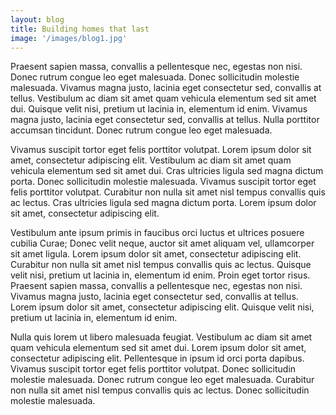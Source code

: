 ```yaml
---
layout: blog
title: Building homes that last
image: '/images/blog1.jpg'
---
```

Praesent sapien massa, convallis a pellentesque nec, egestas non nisi. Donec rutrum congue leo eget malesuada. Donec sollicitudin molestie malesuada. Vivamus magna justo, lacinia eget consectetur sed, convallis at tellus. Vestibulum ac diam sit amet quam vehicula elementum sed sit amet dui. Quisque velit nisi, pretium ut lacinia in, elementum id enim. Vivamus magna justo, lacinia eget consectetur sed, convallis at tellus. Nulla porttitor accumsan tincidunt. Donec rutrum congue leo eget malesuada.

Vivamus suscipit tortor eget felis porttitor volutpat. Lorem ipsum dolor sit amet, consectetur adipiscing elit. Vestibulum ac diam sit amet quam vehicula elementum sed sit amet dui. Cras ultricies ligula sed magna dictum porta. Donec sollicitudin molestie malesuada. Vivamus suscipit tortor eget felis porttitor volutpat. Curabitur non nulla sit amet nisl tempus convallis quis ac lectus. Cras ultricies ligula sed magna dictum porta. Lorem ipsum dolor sit amet, consectetur adipiscing elit.

Vestibulum ante ipsum primis in faucibus orci luctus et ultrices posuere cubilia Curae; Donec velit neque, auctor sit amet aliquam vel, ullamcorper sit amet ligula. Lorem ipsum dolor sit amet, consectetur adipiscing elit. Curabitur non nulla sit amet nisl tempus convallis quis ac lectus. Quisque velit nisi, pretium ut lacinia in, elementum id enim. Proin eget tortor risus. Praesent sapien massa, convallis a pellentesque nec, egestas non nisi. Vivamus magna justo, lacinia eget consectetur sed, convallis at tellus. Lorem ipsum dolor sit amet, consectetur adipiscing elit. Quisque velit nisi, pretium ut lacinia in, elementum id enim.

Nulla quis lorem ut libero malesuada feugiat. Vestibulum ac diam sit amet quam vehicula elementum sed sit amet dui. Lorem ipsum dolor sit amet, consectetur adipiscing elit. Pellentesque in ipsum id orci porta dapibus. Vivamus suscipit tortor eget felis porttitor volutpat. Donec sollicitudin molestie malesuada. Donec rutrum congue leo eget malesuada. Curabitur non nulla sit amet nisl tempus convallis quis ac lectus. Donec sollicitudin molestie malesuada.